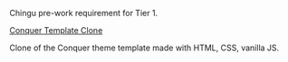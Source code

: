 Chingu pre-work requirement for Tier 1.

[Conquer Template Clone](https://happy-mahavira-45e987.netlify.com/)

Clone of the Conquer theme template made with HTML, CSS, vanilla JS.

